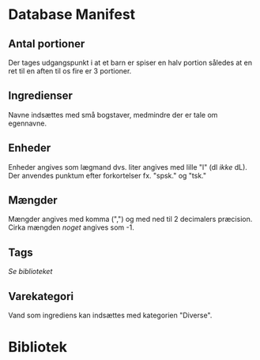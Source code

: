 # Database Manifest 

## Antal portioner 
Der tages udgangspunkt i at et barn er spiser en halv portion således at en ret til en aften til os fire er 3 portioner. 

## Ingredienser
Navne indsættes med små bogstaver, medmindre der er tale om egennavne. 

## Enheder 
Enheder angives som lægmand dvs. liter angives med lille "l" (dl *ikke* dL). Der anvendes punktum efter forkortelser fx. "spsk." og "tsk."

## Mængder
Mængder angives med komma (",") og med ned til 2 decimalers præcision. Cirka mængden *noget* angives som -1. 

## Tags 
*Se biblioteket*

## Varekategori 
Vand som ingrediens kan indsættes med kategorien "Diverse". 

# Bibliotek 

